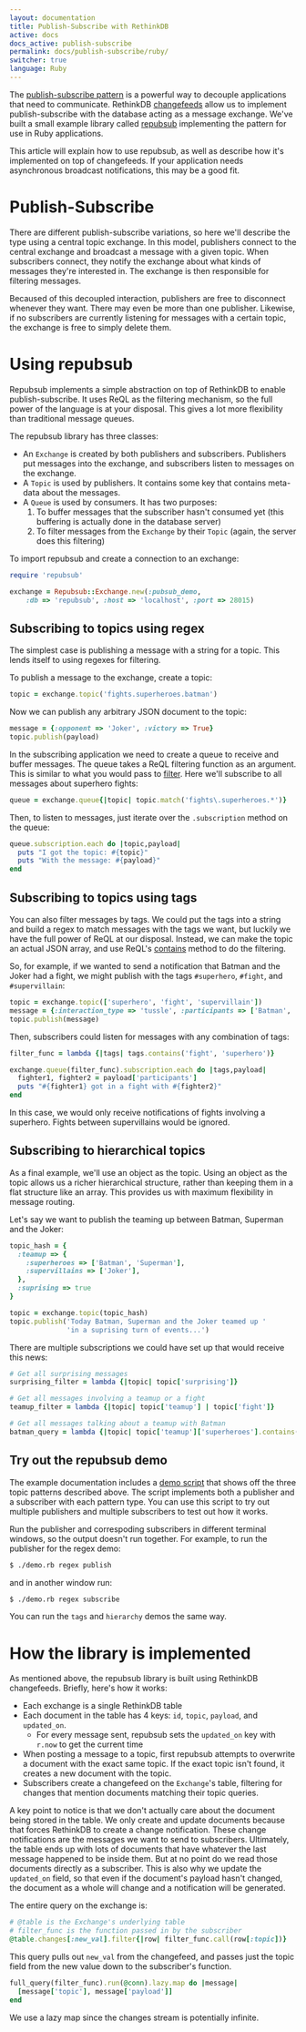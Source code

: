 ```yaml
---
layout: documentation
title: Publish-Subscribe with RethinkDB
active: docs
docs_active: publish-subscribe
permalink: docs/publish-subscribe/ruby/
switcher: true
language: Ruby
---
```


The
[publish-subscribe pattern](http://en.wikipedia.org/wiki/Publish-subscribe)
is a powerful way to decouple applications that need to
communicate. RethinkDB [changefeeds](/docs/changefeeds) allow us to
implement publish-subscribe with the database acting as a message
exchange. We've built a small example library called
[repubsub](https://github.com/rethinkdb/example-pubsub/tree/master/ruby)
implementing the pattern for use in Ruby applications.

This article will explain how to use repubsub, as well as describe how
it's implemented on top of changefeeds. If your application needs
asynchronous broadcast notifications, this may be a good fit.

# Publish-Subscribe #

There are different publish-subscribe variations, so here we'll
describe the type using a central topic exchange. In this model,
publishers connect to the central exchange and broadcast a message
with a given topic. When subscribers connect, they notify the exchange
about what kinds of messages they're interested in. The exchange is
then responsible for filtering messages.

Becaused of this decoupled interaction, publishers are free to
disconnect whenever they want. There may even be more than one
publisher. Likewise, if no subscribers are currently listening for
messages with a certain topic, the exchange is free to simply delete
them.

# Using repubsub #

Repubsub implements a simple abstraction on top of RethinkDB to enable
publish-subscribe. It uses ReQL as the filtering mechanism, so the
full power of the language is at your disposal. This gives a lot more
flexibility than traditional message queues.

The repubsub library has three classes:

* An `Exchange` is created by both publishers and
  subscribers. Publishers put messages into the exchange, and
  subscribers listen to messages on the exchange.
* A `Topic` is used by publishers. It contains some key that contains
  meta-data about the messages.
* A `Queue` is used by consumers. It has two purposes:
   1. To buffer messages that the subscriber hasn't consumed yet (this
      buffering is actually done in the database server)
   2. To filter messages from the `Exchange` by their `Topic` (again,
      the server does this filtering)

To import repubsub and create a connection to an exchange:

```ruby
require 'repubsub'

exchange = Repubsub::Exchange.new(:pubsub_demo,
    :db => 'repubsub', :host => 'localhost', :port => 28015)
```

## Subscribing to topics using regex ##

The simplest case is publishing a message with a string for a
topic. This lends itself to using regexes for filtering.

To publish a message to the exchange, create a topic:

```ruby
topic = exchange.topic('fights.superheroes.batman')
```

Now we can publish any arbitrary JSON document to the topic:

```ruby
message = {:opponent => 'Joker', :victory => True}
topic.publish(payload)
```

In the subscribing application we need to create a queue to receive
and buffer messages. The queue takes a ReQL filtering function as an
argument. This is similar to what you would pass to
[filter](/api/ruby/filter). Here we'll subscribe to all messages
about superhero fights:

```ruby
queue = exchange.queue{|topic| topic.match('fights\.superheroes.*')}
```

Then, to listen to messages, just iterate over the `.subscription`
method on the queue:

```ruby
queue.subscription.each do |topic,payload|
  puts "I got the topic: #{topic}"
  puts "With the message: #{payload}"
end
```

## Subscribing to topics using tags ##

You can also filter messages by tags. We could put the tags into a
string and build a regex to match messages with the tags we want, but
luckily we have the full power of ReQL at our disposal. Instead, we
can make the topic an actual JSON array, and use ReQL's
[contains](/api/ruby/contains) method to do the filtering.

So, for example, if we wanted to send a notification that Batman and
the Joker had a fight, we might publish with the tags `#superhero`,
`#fight`, and `#supervillain`:

```ruby
topic = exchange.topic(['superhero', 'fight', 'supervillain'])
message = {:interaction_type => 'tussle', :participants => ['Batman', 'Joker']}
topic.publish(message)
```

Then, subscribers could listen for messages with any combination of tags:

```ruby
filter_func = lambda {|tags| tags.contains('fight', 'superhero')}

exchange.queue(filter_func).subscription.each do |tags,payload|
  fighter1, fighter2 = payload['participants']
  puts "#{fighter1} got in a fight with #{fighter2}"
end
```

In this case, we would only receive notifications of fights involving
a superhero. Fights between supervillains would be ignored.

## Subscribing to hierarchical topics ##

As a final example, we'll use an object as the topic. Using an object
as the topic allows us a richer hierarchical structure, rather than
keeping them in a flat structure like an array. This provides us with
maximum flexibility in message routing.

Let's say we want to publish the teaming up between Batman, Superman
and the Joker:

```ruby
topic_hash = {
  :teamup => {
    :superheroes => ['Batman', 'Superman'],
    :supervillains => ['Joker'],
  },
  :suprising => true
}

topic = exchange.topic(topic_hash)
topic.publish('Today Batman, Superman and the Joker teamed up '
              'in a suprising turn of events...')
```

There are multiple subscriptions we could have set up that would receive this news:

```ruby
# Get all surprising messages
surprising_filter = lambda {|topic| topic['surprising']}

# Get all messages involving a teamup or a fight
teamup_filter = lambda {|topic| topic['teamup'] | topic['fight']}

# Get all messages talking about a teamup with Batman
batman_query = lambda {|topic| topic['teamup']['superheroes'].contains('Batman')}
```


## Try out the repubsub demo ##

The example documentation includes a
[demo script](https://github.com/rethinkdb/example-pubsub/blob/master/ruby/demo.rb')
that shows off the three topic patterns described above. The script
implements both a publisher and a subscriber with each pattern
type. You can use this script to try out multiple publishers and
multiple subscribers to test out how it works.

Run the publisher and correspoding subscribers in different terminal
windows, so the output doesn't run together. For example, to run the
publisher for the regex demo:

```bash
$ ./demo.rb regex publish
```

and in another window run:

```bash
$ ./demo.rb regex subscribe
```

You can run the `tags` and `hierarchy` demos the same way.

# How the library is implemented #

As mentioned above, the repubsub library is built using RethinkDB
changefeeds. Briefly, here's how it works:

* Each exchange is a single RethinkDB table
* Each document in the table has 4 keys: `id`, `topic`, `payload`, and
  `updated_on`.
    * For every message sent, repubsub sets the `updated_on` key
      with `r.now` to get the current time
* When posting a message to a topic, first repubsub attempts to
  overwrite a document with the exact same topic. If the exact topic
  isn't found, it creates a new document with the topic.
* Subscribers create a changefeed on the `Exchange`'s table, filtering
  for changes that mention documents matching their topic queries.

A key point to notice is that we don't actually care about the
document being stored in the table. We only create and update
documents because that forces RethinkDB to create a change
notification. These change notifications are the messages we want to
send to subscribers. Ultimately, the table ends up with lots of
documents that have whatever the last message happened to be inside
them. But at no point do we read those documents directly as a
subscriber. This is also why we update the `updated_on` field, so that
even if the document's payload hasn't changed, the document as a whole
will change and a notification will be generated.

The entire  query on the exchange is:

```ruby
# @table is the Exchange's underlying table
# filter_func is the function passed in by the subscriber
@table.changes[:new_val].filter{|row| filter_func.call(row[:topic])}
```

This query pulls out `new_val` from the changefeed, and passes just
the topic field from the new value down to the subscriber's function.

```ruby
full_query(filter_func).run(@conn).lazy.map do |message|
  [message['topic'], message['payload']]
end
```

We use a lazy map since the changes stream is potentially infinite.
